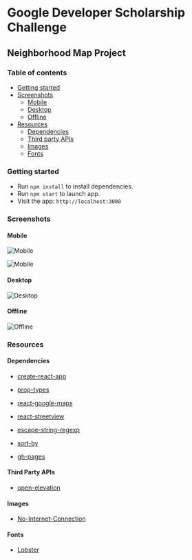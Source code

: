 # Google Developer Scholarship Challenge

## Neighborhood Map Project

### Table of contents

- [Getting started](#getting-started)
- [Screenshots](#screenshots)
  * [Mobile](#mobile)
  * [Desktop](#desktop)
  * [Offline](#offline)
- [Resources](#resources)
  * [Dependencies](#dependencies)
  * [Third party APIs](#third-party-apis)
  * [Images](#images)
  * [Fonts](#fonts)

### Getting started

* Run ```npm install``` to install dependencies.
* Run ```npm start``` to launch app.
* Visit the app: `http://localhost:3000`

### Screenshots

#### Mobile

![Mobile](https://user-images.githubusercontent.com/21098450/43114971-4aa83e6e-8f0a-11e8-9f79-512a9d58e960.PNG)

![Mobile](https://user-images.githubusercontent.com/21098450/43114992-60abaeee-8f0a-11e8-8c8e-e2cccb59eb75.PNG)

#### Desktop

![Desktop](https://user-images.githubusercontent.com/21098450/43114956-30ab8a20-8f0a-11e8-9f11-85c4b393dd3b.PNG)

#### Offline

![Offline](https://user-images.githubusercontent.com/21098450/43167982-3e158cf2-8fa4-11e8-9c28-7ab6cdab9c4b.PNG)

### Resources

#### Dependencies

* [create-react-app](https://github.com/facebookincubator/create-react-app)

* [prop-types](https://github.com/airbnb/prop-types)

* [react-google-maps](https://github.com/tomchentw/react-google-maps)

* [react-streetview](https://github.com/elcsiga/react-streetview)

* [escape-string-regexp](https://github.com/sindresorhus/escape-string-regexp)

* [sort-by](https://github.com/kvnneff/sort-by)

* [gh-pages](https://github.com/tschaub/gh-pages)

#### Third Party APIs

* [open-elevation](https://github.com/Jorl17/open-elevation)

#### Images

* [No-Internet-Connection](https://dribbble.com/shots/2758771-No-Internet-Connection)

#### Fonts

* [Lobster](https://fonts.google.com/specimen/Lobster) 
